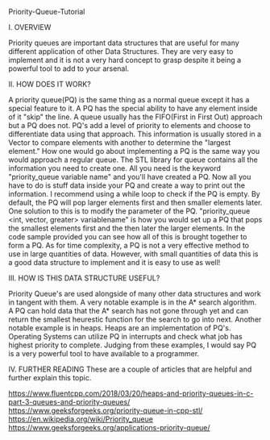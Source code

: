 Priority-Queue-Tutorial

I. OVERVIEW

Priority queues are important data structures that are useful for many different application of other Data Structures.
They are very easy to implement and it is not a very hard concept to grasp despite it being a powerful tool to add to your arsenal.

II. HOW DOES IT WORK?

A priority queue(PQ) is the same thing as a normal queue except it has a special feature to it. A PQ has the special ability to have any element inside of it "skip" the line.
A queue usually has the FIFO(First in First Out) approach but a PQ does not. PQ's add a level of priority to elements and choose to differentiate data using that approach.
This information is usually stored in a Vector to compare elements with another to determine the "largest element." How one would go about implementing a PQ is the same way you would approach a regular queue.
The STL library for queue contains all the information you need to create one. All you need is the keyword "priority_queue <datatype you want> variable name" and you'll have created a PQ.
Now all you have to do is stuff data inside your PQ and create a way to print out the information. I recommend using a while loop to check if the PQ is empty.
By default, the PQ will pop larger elements first and then smaller elements later. One solution to this is to modify the parameter of the PQ.
"priority_queue <int, vector<int>, greater<int>> variablename" is how you would set up a PQ that pops the smallest elements first and the then later the larger elements.
In the code sample provided you can see how all of this is brought together to form a PQ. As for time complexity, a PQ is not a very effective method to use in large quantities of data.
However, with small quantities of data this is a good data structure to implement and it is easy to use as well!

III. HOW IS THIS DATA STRUCTURE USEFUL?

Priority Queue's are used alongside of many other data structures and work in tangent with them. A very notable example is in the A* search algorithm.
A PQ can hold data that the A* search has not gone through yet and can return the smallest heurestic function for the search to go into next.
Another notable example is in heaps. Heaps are an implementation of PQ's. Operating Systems can utilize PQ in interrupts and check what job has highest priority to complete.
Judging from these examples, I would say PQ is a very powerful tool to have available to a programmer.


IV. FURTHER READING
These are a couple of articles that are helpful and further explain this topic.

https://www.fluentcpp.com/2018/03/20/heaps-and-priority-queues-in-c-part-3-queues-and-priority-queues/
https://www.geeksforgeeks.org/priority-queue-in-cpp-stl/
https://en.wikipedia.org/wiki/Priority_queue
https://www.geeksforgeeks.org/applications-priority-queue/
